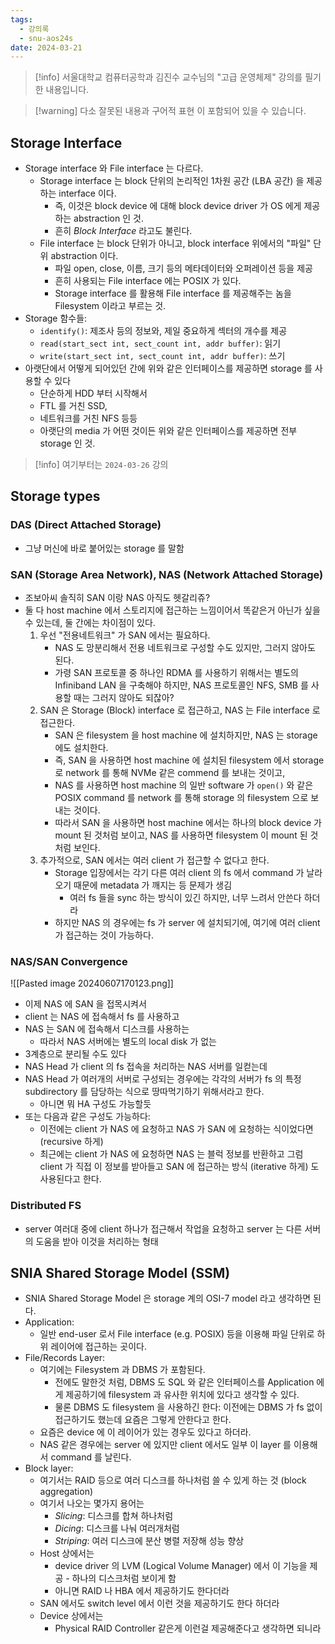 ```yaml
---
tags:
  - 강의록
  - snu-aos24s
date: 2024-03-21
---
```

> [!info] 서울대학교 컴퓨터공학과 김진수 교수님의 "고급 운영체제" 강의를 필기한 내용입니다.

> [!warning] 다소 잘못된 내용과 구어적 표현 이 포함되어 있을 수 있습니다.

## Storage Interface

- Storage interface 와 File interface 는 다르다.
	- Storage interface 는 block 단위의 논리적인 1차원 공간 (LBA 공간) 을 제공하는 interface 이다.
		- 즉, 이것은 block device 에 대해 block device driver 가 OS 에게 제공하는 abstraction 인 것.
		- 흔히 *Block Interface* 라고도 불린다.
	- File interface 는 block 단위가 아니고, block interface 위에서의 "파일" 단위 abstraction 이다.
		- 파일 open, close, 이름, 크기 등의 메타데이터와 오퍼레이션 등을 제공
		- 흔히 사용되는 File interface 에는 POSIX 가 있다.
		- Storage interface 를 활용해 File interface 를 제공해주는 놈을 Filesystem 이라고 부르는 것.
- Storage 함수들:
	- `identify()`: 제조사 등의 정보와, 제일 중요하게 섹터의 개수를 제공
	- `read(start_sect int, sect_count int, addr buffer)`: 읽기
	- `write(start_sect int, sect_count int, addr buffer)`: 쓰기
- 아랫단에서 어떻게 되어있던 간에 위와 같은 인터페이스를 제공하면 storage 를 사용할 수 있다
	- 단순하게 HDD 부터 시작해서
	- FTL 를 거친 SSD,
	- 네트워크를 거친 NFS 등등
	- 아랫단의 media 가 어떤 것이든 위와 같은 인터페이스를 제공하면 전부 storage 인 것.

> [!info] 여기부터는 `2024-03-26` 강의

## Storage types

### DAS (Direct Attached Storage)

- 그냥 머신에 바로 붙어있는 storage 를 말함

### SAN (Storage Area Network), NAS (Network Attached Storage)

- 조보아씨 솔직히 SAN 이랑 NAS 아직도 헷갈리쥬?
- 둘 다 host machine 에서 스토리지에 접근하는 느낌이어서 똑같은거 아닌가 싶을 수 있는데, 둘 간에는 차이점이 있다.
	1. 우선 "전용네트워크" 가 SAN 에서는 필요하다.
		- NAS 도 망분리해서 전용 네트워크로 구성할 수도 있지만, 그러지 않아도 된다.
		- 가령 SAN 프로토콜 중 하나인 RDMA 를 사용하기 위해서는 별도의 Infiniband LAN 을 구축해야 하지만, NAS 프로토콜인 NFS, SMB 를 사용할 때는 그러지 않아도 되잖아?
	2. SAN 은 Storage (Block) interface 로 접근하고, NAS 는 File interface 로 접근한다.
		- SAN 은 filesystem 을 host machine 에 설치하지만, NAS 는 storage 에도 설치한다.
		- 즉, SAN 을 사용하면 host machine 에 설치된 filesystem 에서 storage 로 network 를 통해 NVMe 같은 commend 를 보내는 것이고,
		- NAS 를 사용하면 host machine 의 일반 software 가 `open()` 와 같은 POSIX command 를 network 를 통해 storage 의 filesystem 으로 보내는 것이다.
		- 따라서 SAN 을 사용하면 host machine 에서는 하나의 block device 가 mount 된 것처럼 보이고, NAS 를 사용하면 filesystem 이 mount 된 것처럼 보인다.
	3. 추가적으로, SAN 에서는 여러 client 가 접근할 수 없다고 한다.
		- Storage 입장에서는 각기 다른 여러 client 의 fs 에서 command 가 날라오기 때문에 metadata 가 깨지는 등 문제가 생김
			- 여러 fs 들을 sync 하는 방식이 있긴 하지만, 너무 느려서 안쓴다 하더라
		- 하지만 NAS 의 경우에는 fs 가 server 에 설치되기에, 여기에 여러 client 가 접근하는 것이 가능하다.

### NAS/SAN Convergence

![[Pasted image 20240607170123.png]]

- 이제 NAS 에 SAN 을 접목시켜서
- client 는 NAS 에 접속해서 fs 를 사용하고
- NAS 는 SAN 에 접속해서 디스크를 사용하는
	- 따라서 NAS 서버에는 별도의 local disk 가 없는
- 3계층으로 분리될 수도 있다
- NAS Head 가 client 의 fs 접속을 처리하는 NAS 서버를 일컫는데
- NAS Head 가 여러개의 서버로 구성되는 경우에는 각각의 서버가 fs 의 특정 subdirectory 를 담당하는 식으로 땅따먹기하기 위해서라고 한다.
	- 아니면 뭐 HA 구성도 가능할듯
- 또는 다음과 같은 구성도 가능하다:
	- 이전에는 client 가 NAS 에 요청하고 NAS 가 SAN 에 요청하는 식이었다면 (recursive 하게)
	- 최근에는 client 가 NAS 에 요청하면 NAS 는 블럭 정보를 반환하고 그럼 client 가 직접 이 정보를 받아들고 SAN 에 접근하는 방식 (iterative 하게) 도 사용된다고 한다.

### Distributed FS

- server 여러대 중에 client 하나가 접근해서 작업을 요청하고 server 는 다른 서버의 도움을 받아 이것을 처리하는 형태

## SNIA Shared Storage Model (SSM)

- SNIA Shared Storage Model 은 storage 계의 OSI-7 model 라고 생각하면 된다.
- Application:
	- 일반 end-user 로서 File interface (e.g. POSIX) 등을 이용해 파일 단위로 하위 레이어에 접근하는 곳이다.
- File/Records Layer:
	- 여기에는 Filesystem 과 DBMS 가 포함된다.
		- 전에도 말한것 처럼, DBMS 도 SQL 와 같은 인터페이스를 Application 에게 제공하기에 filesystem 과 유사한 위치에 있다고 생각할 수 있다.
		- 물론 DBMS 도 filesystem 을 사용하긴 한다: 이전에는 DBMS 가 fs 없이 접근하기도 했는데 요즘은 그렇게 안한다고 한다.
	- 요즘은 device 에 이 레이어가 있는 경우도 있다고 하더라.
	- NAS 같은 경우에는 server 에 있지만 client 에서도 일부 이 layer 를 이용해서 command 를 날린다.
- Block layer:
	- 여기서는 RAID 등으로 여러 디스크를 하나처럼 쓸 수 있게 하는 것 (block aggregation)
	- 여기서 나오는 몇가지 용어는
		- *Slicing*: 디스크를 합쳐 하나처럼
		- *Dicing*: 디스크를 나눠 여러개처럼
		- *Striping*: 여러 디스크에 분산 병렬 저장해 성능 향상
	- Host 상에서는
		- device driver 의 LVM (Logical Volume Manager) 에서 이 기능을 제공 - 하나의 디스크처럼 보이게 함
		- 아니면 RAID 나 HBA 에서 제공하기도 한다더라
	- SAN 에서도 switch level 에서 이런 것을 제공하기도 한다 하더라
	- Device 상에서는
		- Physical RAID Controller 같은게 이런걸 제공해준다고 생각하면 되니라